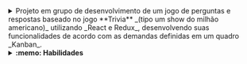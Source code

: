 <details>

<summary>Projeto em grupo de desenvolvimento de um jogo de perguntas e respostas baseado no jogo **Trivia** _(tipo um show do milhão americano)_ utilizando _React e Redux_,
desenvolvendo suas funcionalidades de acordo com as demandas definidas em um quadro _Kanban_. </summary>


<strong>Na aplicação, a pessoa usuária poderá:</strong>

  - Logar no jogo e, se o email tiver cadastro no site [Gravatar](https://pt.gravatar.com/), ter sua foto associada ao perfil da pessoa usuária.
  - Acessar a página referente ao jogo, onde se deverá escolher uma das respostas disponíveis para cada uma das perguntas apresentadas.
  - A resposta deve ser marcada antes do contador de tempo chegar a zero, caso contrário a resposta deverá ser considerada errada.
  - Ser redirecionada, após 5 perguntas respondidas, para a tela de score, onde o texto mostrado depende do número de acertos.
  - Visualizar a página de ranking, se quiser, ao final de cada jogo.
  - Configurar algumas opções para o jogo em uma tela de configuração acessível a partir do cabeçalho do app.

</details>

<details>
  <summary><strong>:memo: Habilidades</strong></summary><br />

  - Criação de um store Redux em aplicações React

  - Criação de reducers no Redux em aplicações React

  - Criação de actions no Redux em aplicações React

  - Criação de dispatchers no Redux em aplicações React

  - Conecção do Redux aos componentes React

  - Criação de actions assíncronas na sua aplicação React que faz uso de Redux.

  - Desenvolvimento de testes para garantir que sua aplicação possua uma boa cobertura de testes.
</details>
